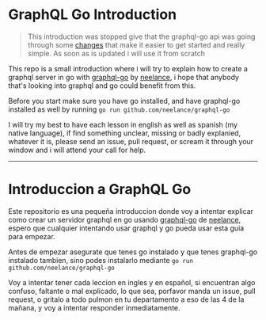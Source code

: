 # GraphQL Go Introduction

>This introduction was stopped give that the graphql-go api was going through some [changes](https://github.com/neelance/graphql-go/issues/88) that make it easier to get started and really simple. As soon as is updated i will use it from scratch

This repo is a small introduction where i will try to explain how to create a graphql server in go with [graphql-go](https://github.com/neelance/graphql-go) by [neelance](https://github.com/neelance), i hope that anybody that's looking into graphql and go could benefit from this.

Before you start make sure you have go installed, and have graphql-go installed as well by running `go run github.com/neelance/graphql-go`

I will try my best to have each lesson in english as well as spanish (my native language), if find something unclear, missing or badly explanied, whatever it is, please send an issue, pull request, or scream it through your window and i will attend your call for help.
___

# Introduccion a GraphQL Go
Este repositorio es una pequeña introduccion donde voy a intentar explicar como crear un servidor graphql en go usando [graphql-go](https://github.com/neelance/graphql-go) de [neelance](https://github.com/neelance), espero que cualquier intentando usar graphql y go pueda usar esta guia para empezar.

Antes de empezar asegurate que tenes go instalado y que tenes graphql-go instalado tambien, sino podes instalarlo mediante `go run github.com/neelance/graphql-go`

Voy a intentar tener cada leccion en ingles y en español, si encuentran algo confuso, faltante o mal explicado, lo que sea, porfavor manda un issue, pull request, o gritalo a todo pulmon en tu departamento a eso de las 4 de la mañana, y voy a intentar responder inmediatamente.